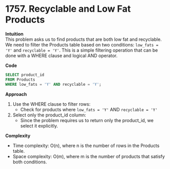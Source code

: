 # 1757. Recyclable and Low Fat Products

**Intuition**  
This problem asks us to find products that are both low fat and recyclable. We need to filter the Products table based on two conditions: `low_fats = 'Y'` and `recyclable = 'Y'`. This is a simple filtering operation that can be done with a WHERE clause and logical AND operator.

**Code**  
```sql
SELECT product_id 
FROM Products
WHERE low_fats = 'Y' AND recyclable = 'Y';
```

**Approach**  
1. Use the WHERE clause to filter rows:
   * Check for products where `low_fats = 'Y'` AND `recyclable = 'Y'`
2. Select only the product_id column:
   * Since the problem requires us to return only the product_id, we select it explicitly.

**Complexity**  
* Time complexity: O(n), where n is the number of rows in the Products table.
* Space complexity: O(m), where m is the number of products that satisfy both conditions.